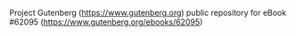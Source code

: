 Project Gutenberg (https://www.gutenberg.org) public repository for eBook #62095 (https://www.gutenberg.org/ebooks/62095)
